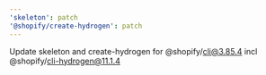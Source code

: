 ```yaml
---
'skeleton': patch
'@shopify/create-hydrogen': patch
---
```


Update skeleton and create-hydrogen for @shopify/cli@3.85.4 incl @shopify/cli-hydrogen@11.1.4
